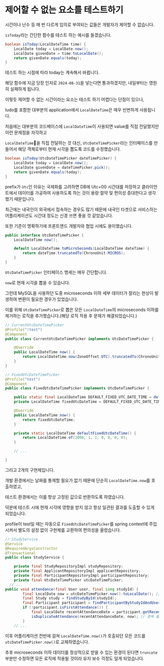 # 제어할 수 없는 요소를 테스트하기

시간이나 난수 등 매 번 다르게 임의로 부여되는 값들은 개발자가 제어할 수 없습니다.

`isToday`라는 간단한 함수를 테스트 하는 예시를 들겠습니다.

```java
boolean isToday(LocalDateTime time) {
    LocalDate today = LocalDate.now();
    LocalDate givenDate = time.toLocalDate();
    return givenDate.equals(today);
}
```

테스트 하는 시점에 따라 today는 계속해서 바뀝니다.

해당 함수에 지금 당장 인자로 `2024-08-31`을 넣는다면 통과하겠지만, 내일부터는 영원히 실패하게 됩니다.

이렇듯 제어할 수 없는 시간이라는 요소는 테스트 하기 어렵다는 단점이 있으나,

ludo를 포함한 대부분의 application에서 `LocalDateTime`은 매우 빈번하게 사용됩니다.

처음에는 대부분의 코드베이스에 `LocalDateTime`이 사용되면 value를 직접 전달했지만 이런 문제점을 자각하고

`LocalDateTime`을 직접 전달하는 것 대신, `UtcDateTimePicker`라는 인터페이스를 만들어서 해당 객체로부터 현재 시각을 뽑도록 코드를 수정했습니다.

```java
boolean isToday(UtcDateTimePicker dateTimePicker) {
    LocalDate today = LocalDate.now();
    LocalDate givenDate = dateTimePicker.pick();
    return givenDate.equals(today); 
}
```

prefix가 `Utc`인 이유는 국제화를 고려하면 DB에 Utc+00 시간대를 저장하고 클라이언트에서 데이터를 가공하여 사용하도록 하는 것이 용량 절약 및 편의성 증대한다고 생각했기 때문입니다.

최근에는 내국인이 외국에서 접속하는 경우도 많기 때문에 내국인 타겟으로 서비스하는 어플리케이션도 시간대 정도는 신경 쓰면 좋을 것 같았습니다.

또한 기준이 명확하기에 프론트엔드 개발자와 협업 시에도 용이했습니다.

```java
public interface UtcDateTimePicker {
	LocalDateTime now();

	default LocalDateTime toMicroSeconds(LocalDateTime dateTime) {
		return dateTime.truncatedTo(ChronoUnit.MICROS);
	}
}
```

`UtcDateTimePicker` 인터페이스 명세는 매우 간단합니다.

`now`로 현재 시각을 뽑을 수 있습니다.

그런데 MySQL을 사용하던 도중 microseconds 이하 세부 데이터가 잘리는 현상이 발생하여 변환이 필요한 경우가 있었습니다.

이를 위해 `UtcDateTimePicker`로 뽑은 모든 `LocalDateTime`의 microseconds 이하를 제거하는 로직을 추가했습니다.(해당 로직 적용 후 문제가 해결되었습니다.)

```java
// CurrentUtcDateTimePicker
@Profile("!test")
@Component
public class CurrentUtcDateTimePicker implements UtcDateTimePicker {

	@Override
	public LocalDateTime now() {
		return LocalDateTime.now(ZoneOffset.UTC).truncatedTo(ChronoUnit.MICROS);
	}
}

// FixedUtcDateTimePicker
@Profile("test")
@Component
public class FixedUtcDateTimePicker implements UtcDateTimePicker {

    public static final LocalDateTime DEFAULT_FIXED_UTC_DATE_TIME = defaultFixedUtcDateTime();
    private LocalDateTime fixedUtcDateTime = DEFAULT_FIXED_UTC_DATE_TIME;

    @Override
    public LocalDateTime now() {
        return fixedUtcDateTime;
    }

    private static LocalDateTime defaultFixedUtcDateTime() {
        return LocalDateTime.of(2000, 1, 1, 0, 0, 0, 0);
    }

    // ...

}
```

그리고 2개의 구현체입니다.

개발 환경에서는 날짜를 통제할 필요가 없기 때문에 단순히 `LocalDateTime.now`를 호출하였고,

테스트 환경에서는 이를 항상 고정된 값으로 반환하도록 하였습니다.

덕분에 테스트 시에 현재 시각에 영향을 받지 않고 항상 일관된 결과를 도출할 수 있게 되었습니다.

profile이 test일 때는 자동으로 `FixedUtcDateTimePicker`를 spring context에 주입시켜서 별도의 설정 없이 구현체를 교환하여 편의성을 올렸습니다.

```java
// StudyService
@Service
@RequiredArgsConstructor
@Transactional
public class StudyService {

	private final StudyRepositoryImpl studyRepository;
	private final ApplicantRepositoryImpl applicantRepository;
	private final ParticipantRepositoryImpl participantRepository;
	private final UtcDateTimePicker utcDateTimePicker;
  // ...
public void attendance(final User user, final Long studyId) {
		final LocalDate now = utcDateTimePicker.now().toLocalDate(); // used
		final Study study = findStudyById(studyId);
		final Participant participant = findParticipantByStudyIdAndUserId(studyId, user.getId());
		if (!participant.isFirstAttendance()) {
			final LocalDate recentAttendanceDate = participant.getRecentAttendanceDate();
			isDuplicateAttendance(recentAttendanceDate, now); // 중복 출석 체크
		}
    // ...
```

이후 어플리케이션 전반에 걸쳐 `LocalDateTime.now()`가 호출되던 모든 코드를 `utcDateTimePicker.now()`로 교체하였습니다.

추후 microseconds 이하 데이터를 정상적으로 받을 수 있는 환경이 된다면 `truncate` 부분만 수정하면 모든 로직에 적용될 것이라 유지 보수 걱정도 덜게 되었습니다.
